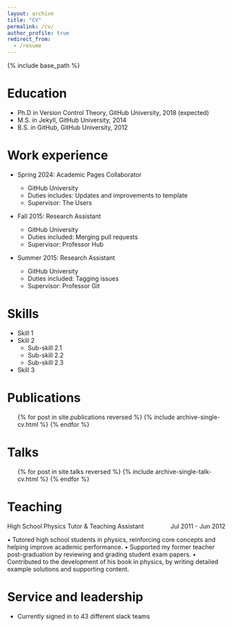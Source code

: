 ```yaml
---
layout: archive
title: "CV"
permalink: /cv/
author_profile: true
redirect_from:
  - /resume
---
```


{% include base_path %}

Education
======
* Ph.D in Version Control Theory, GitHub University, 2018 (expected)
* M.S. in Jekyll, GitHub University, 2014
* B.S. in GitHub, GitHub University, 2012

Work experience
======
* Spring 2024: Academic Pages Collaborator
  * GitHub University
  * Duties includes: Updates and improvements to template
  * Supervisor: The Users

* Fall 2015: Research Assistant
  * GitHub University
  * Duties included: Merging pull requests
  * Supervisor: Professor Hub

* Summer 2015: Research Assistant
  * GitHub University
  * Duties included: Tagging issues
  * Supervisor: Professor Git
  
Skills
======
* Skill 1
* Skill 2
  * Sub-skill 2.1
  * Sub-skill 2.2
  * Sub-skill 2.3
* Skill 3

Publications
======
  <ul>{% for post in site.publications reversed %}
    {% include archive-single-cv.html %}
  {% endfor %}</ul>
  
Talks
======
  <ul>{% for post in site.talks reversed %}
    {% include archive-single-talk-cv.html  %}
  {% endfor %}</ul>
  
Teaching
====== 
<div style="display: flex; justify-content: space-between;">
  <span>High School Physics Tutor & Teaching Assistant</span>
  <span>Jul 2011 - Jun 2012</span>
</div>

• Tutored high school students in physics, reinforcing core concepts and helping improve academic performance.
• Supported my former teacher post-graduation by reviewing and grading student exam papers.
• Contributed to the development of his book in physics, by writing detailed example solutions and supporting content.
  <!--
  <ul>{% for post in site.teaching reversed %}
    {% include archive-single-cv.html %}
  {% endfor %}</ul>
  -->
Service and leadership
======
* Currently signed in to 43 different slack teams
